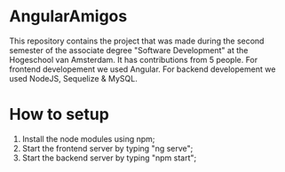 # AngularAmigos

This repository contains the project that was made during the second semester of the associate degree "Software Development" at the Hogeschool van Amsterdam. 
It has contributions from 5 people. For frontend developement we used Angular. For backend developement we used NodeJS, Sequelize & MySQL.

# How to setup

1. Install the node modules using npm;
2. Start the frontend server by typing "ng serve";
3. Start the backend server by typing "npm start";

